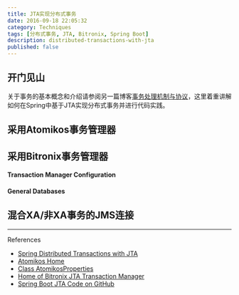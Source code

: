```yaml
---
title: JTA实现分布式事务
date: 2016-09-18 22:05:32
category: Techniques
tags: [分布式事务, JTA, Bitronix, Spring Boot]
description: distributed-transactions-with-jta
published: false
---
```


## 开门见山
关于事务的基本概念和介绍请参阅另一篇博客[事务处理机制与协议](transactional-mechanism-protocol)，这里着重讲解如何在Spring中基于JTA实现分布式事务并进行代码实践。

## 采用Atomikos事务管理器


## 采用Bitronix事务管理器


#### Transaction Manager Configuration


#### General Databases


## 混合XA/非XA事务的JMS连接


----
References

* [Spring Distributed Transactions with JTA](https://docs.spring.io/spring-boot/docs/current/reference/html/boot-features-jta.html)
* [Atomikos Home](https://www.atomikos.com/)
* [Class AtomikosProperties](http://docs.spring.io/spring-boot/docs/1.3.3.RELEASE/api/org/springframework/boot/jta/atomikos/AtomikosProperties.html)
* [Home of Bitronix JTA Transaction Manager](https://github.com/bitronix/btm)
* [Spring Boot JTA Code on GitHub](https://github.com/spring-projects/spring-boot/tree/v1.3.3.RELEASE/spring-boot/src/main/java/org/springframework/boot/jta)